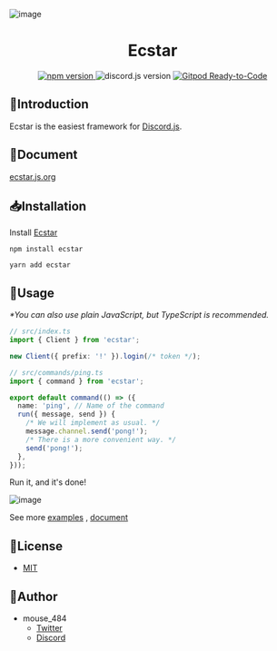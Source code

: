 ![image](https://user-images.githubusercontent.com/38714187/72132993-bb2ab900-33c3-11ea-9ddc-c3dd7feba787.png)

<h1 align="center">Ecstar</h1>

<p align="center">
  <a href="https://www.npmjs.com/package/ecstar">
    <img src="https://img.shields.io/npm/v/ecstar" alt="npm version" />
  </a>
  <a>
    <img src="https://img.shields.io/npm/dependency-version/ecstar/discord.js" alt="discord.js version">
  </a>
  <a href="https://gitpod.io/from-referrer/">
    <img
      src="https://img.shields.io/badge/Gitpod-ready--to--code-908a85?logo=gitpod"
      alt="Gitpod Ready-to-Code"
    />
  </a>
</p>

## 📃Introduction

Ecstar is the easiest framework for [Discord.js](https://github.com/discordjs/discord.js).

## 📖Document

[ecstar.js.org](https://ecstar.js.org/)

## 📥Installation

Install [Ecstar](https://www.npmjs.com/package/ecstar)

```
npm install ecstar

yarn add ecstar
```

## 💬Usage

_\*You can also use plain JavaScript, but TypeScript is recommended._

```ts
// src/index.ts
import { Client } from 'ecstar';

new Client({ prefix: '!' }).login(/* token */);

// src/commands/ping.ts
import { command } from 'ecstar';

export default command(() => ({
  name: 'ping', // Name of the command
  run({ message, send }) {
    /* We will implement as usual. */
    message.channel.send('pong!');
    /* There is a more convenient way. */
    send('pong!');
  },
}));
```

Run it, and it's done!

![image](https://user-images.githubusercontent.com/38714187/197368797-9afd04b7-4b93-4048-b9e9-9a5e1b5b6a0d.png)

See more [examples](https://github.com/Ecstar-js/Ecstar/tree/main/examples) , [document](https://ecstar.js.org/)

## 🎫License

- [MIT](https://github.com/Ecstar-js/Ecstar/blob/main/LICENSE)

## 👀Author

- mouse_484
  - [Twitter](https://twitter.com/mouse_484)
  - [Discord](https://discord.gg/T4e5xbP)
